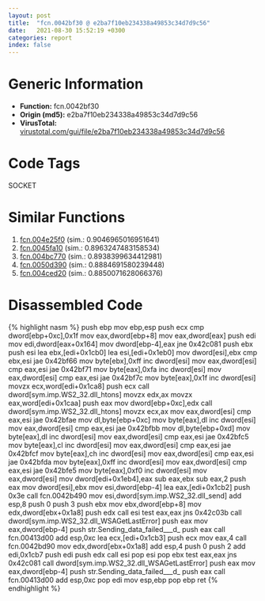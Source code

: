 ```yaml
---
layout: post
title:  "fcn.0042bf30 @ e2ba7f10eb234338a49853c34d7d9c56"
date:   2021-08-30 15:52:19 +0300
categories: report
index: false
---
```


# Generic Information
- **Function:** fcn.0042bf30
- **Origin (md5):** e2ba7f10eb234338a49853c34d7d9c56
- **VirusTotal:** [virustotal.com/gui/file/e2ba7f10eb234338a49853c34d7d9c56][virustotal_ref]

# Code Tags
<span class="tag" id="SOCKET">SOCKET</span>


# Similar Functions

1. [fcn.004e25f0][similar_1_ref] (sim.: 0.9046965016951641)
2. [fcn.0045fa10][similar_2_ref] (sim.: 0.8963247483158534)
3. [fcn.004bc770][similar_3_ref] (sim.: 0.8938399634412981)
4. [fcn.0050d390][similar_4_ref] (sim.: 0.8884691580239448)
5. [fcn.004ced20][similar_5_ref] (sim.: 0.8850071628066376)


# Disassembled Code

{% highlight nasm %}
push ebp
mov ebp,esp
push ecx
cmp dword[ebp+0xc],0x1f
mov eax,dword[ebp+8]
mov eax,dword[eax]
push edi
mov edi,dword[eax+0x164]
mov dword[ebp-4],eax
jne 0x42c081
push ebx
push esi
lea ebx,[edi+0x1cb0]
lea esi,[edi+0x1eb0]
mov dword[esi],ebx
cmp ebx,esi
jae 0x42bf66
mov byte[ebx],0xff
inc dword[esi]
mov eax,dword[esi]
cmp eax,esi
jae 0x42bf71
mov byte[eax],0xfa
inc dword[esi]
mov eax,dword[esi]
cmp eax,esi
jae 0x42bf7c
mov byte[eax],0x1f
inc dword[esi]
movzx ecx,word[edi+0x1ca8]
push ecx
call dword[sym.imp.WS2_32.dll_htons]
movzx edx,ax
movzx eax,word[edi+0x1caa]
push eax
mov dword[ebp+0xc],edx
call dword[sym.imp.WS2_32.dll_htons]
movzx ecx,ax
mov eax,dword[esi]
cmp eax,esi
jae 0x42bfae
mov dl,byte[ebp+0xc]
mov byte[eax],dl
inc dword[esi]
mov eax,dword[esi]
cmp eax,esi
jae 0x42bfbb
mov dl,byte[ebp+0xd]
mov byte[eax],dl
inc dword[esi]
mov eax,dword[esi]
cmp eax,esi
jae 0x42bfc5
mov byte[eax],cl
inc dword[esi]
mov eax,dword[esi]
cmp eax,esi
jae 0x42bfcf
mov byte[eax],ch
inc dword[esi]
mov eax,dword[esi]
cmp eax,esi
jae 0x42bfda
mov byte[eax],0xff
inc dword[esi]
mov eax,dword[esi]
cmp eax,esi
jae 0x42bfe5
mov byte[eax],0xf0
inc dword[esi]
mov eax,dword[esi]
mov dword[edi+0x1eb4],eax
sub eax,ebx
sub eax,2
push eax
mov dword[esi],ebx
mov esi,dword[ebp-4]
lea eax,[edi+0x1cb2]
push 0x3e
call fcn.0042b490
mov esi,dword[sym.imp.WS2_32.dll_send]
add esp,8
push 0
push 3
push ebx
mov ebx,dword[ebp+8]
mov edx,dword[ebx+0x1a8]
push edx
call esi
test eax,eax
jns 0x42c03b
call dword[sym.imp.WS2_32.dll_WSAGetLastError]
push eax
mov eax,dword[ebp-4]
push str.Sending_data_failed___d_
push eax
call fcn.00413d00
add esp,0xc
lea ecx,[edi+0x1cb3]
push ecx
mov eax,4
call fcn.0042bd90
mov edx,dword[ebx+0x1a8]
add esp,4
push 0
push 2
add edi,0x1cb7
push edi
push edx
call esi
pop esi
pop ebx
test eax,eax
jns 0x42c081
call dword[sym.imp.WS2_32.dll_WSAGetLastError]
push eax
mov eax,dword[ebp-4]
push str.Sending_data_failed___d_
push eax
call fcn.00413d00
add esp,0xc
pop edi
mov esp,ebp
pop ebp
ret 
{% endhighlight %}


[similar_1_ref]: /report/fcn.004e25f0@4fe38de7c6c86a1bad209560fa052231
[similar_2_ref]: /report/fcn.0045fa10@289859175c221b107317af7727d26c17
[similar_3_ref]: /report/fcn.004bc770@1160595edb203a63cb2ca3ce2ff04f47
[similar_4_ref]: /report/fcn.0050d390@17d73cbafe6dd96dd6f2291fab06fbb5
[similar_5_ref]: /report/fcn.004ced20@279a61b1e76da49531f1f16fd1102a2d
[virustotal_ref]: https://www.virustotal.com/gui/file/e2ba7f10eb234338a49853c34d7d9c56